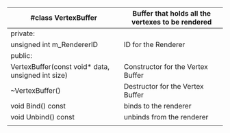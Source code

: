 | #class VertexBuffer                               | Buffer that holds all the vertexes to be rendered |
|---------------------------------------------------|---------------------------------------------------|
| private:                                          |                                                   |
| unsigned int m_RendererID                         | ID for the Renderer                               |
| public:                                           |                                                   |
| VertexBuffer(const void* data, unsigned int size) | Constructor for the Vertex Buffer                 |
| ~VertexBuffer()                                   | Destructor for the Vertex Buffer                  |
| void Bind() const                                 | binds to the renderer                             |
| void Unbind() const                               | unbinds from the renderer                         |
|                                                   |                                                   |